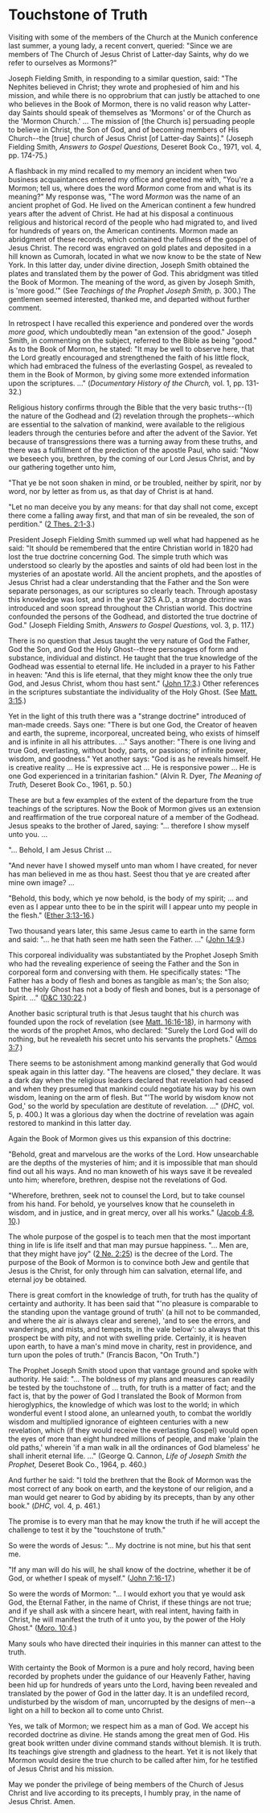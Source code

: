 # Touchstone of Truth

Visiting with some of the members of the Church at the Munich conference last
summer, a young lady, a recent convert, queried: "Since we are members of The
Church of Jesus Christ of Latter-day Saints, why do we refer to ourselves as
Mormons?"

Joseph Fielding Smith, in responding to a similar question, said: "The
Nephites believed in Christ; they wrote and prophesied of him and his mission,
and while there is no opprobrium that can justly be attached to one who
believes in the Book of Mormon, there is no valid reason why Latter-day Saints
should speak of themselves as 'Mormons' or of the Church as the 'Mormon
Church.' ... The mission of [the Church is] persuading people to believe in
Christ, the Son of God, and of becoming members of His Church--the [true]
church of Jesus Christ [of Latter-day Saints]." (Joseph Fielding Smith,
_Answers to Gospel Questions,_ Deseret Book Co., 1971, vol. 4, pp. 174-75.)

A flashback in my mind recalled to my memory an incident when two business
acquaintances entered my office and greeted me with, "You're a Mormon; tell
us, where does the word _Mormon_ come from and what is its meaning?" My
response was, "The word _Mormon_ was the name of an ancient prophet of God. He
lived on the American continent a few hundred years after the advent of
Christ. He had at his disposal a continuous religious and historical record of
the people who had migrated to, and lived for hundreds of years on, the
American continents. Mormon made an abridgment of these records, which
contained the fullness of the gospel of Jesus Christ. The record was engraved
on gold plates and deposited in a hill known as Cumorah, located in what we
now know to be the state of New York. In this latter day, under divine
direction, Joseph Smith obtained the plates and translated them by the power
of God. This abridgment was titled the Book of Mormon. The meaning of the
word, as given by Joseph Smith, is 'more good.'" (See _Teachings of the
Prophet Joseph Smith,_ p. 300.) The gentlemen seemed interested, thanked me,
and departed without further comment.

In retrospect I have recalled this experience and pondered over the words
_more good,_ which undoubtedly mean "an extension of the good." Joseph Smith,
in commenting on the subject, referred to the Bible as being "good." As to the
Book of Mormon, he stated: "It may be well to observe here, that the Lord
greatly encouraged and strengthened the faith of his little flock, which had
embraced the fulness of the everlasting Gospel, as revealed to them in the
Book of Mormon, by giving some more extended information upon the scriptures.
..." (_Documentary History of the Church,_ vol. 1, pp. 131-32.)

Religious history confirms through the Bible that the very basic truths--(1)
the nature of the Godhead and (2) revelation through the prophets--which are
essential to the salvation of mankind, were available to the religious leaders
through the centuries before and after the advent of the Savior. Yet because
of transgressions there was a turning away from these truths, and there was a
fulfillment of the prediction of the apostle Paul, who said: "Now we beseech
you, brethren, by the coming of our Lord Jesus Christ, and by our gathering
together unto him,

"That ye be not soon shaken in mind, or be troubled, neither by spirit, nor by
word, nor by letter as from us, as that day of Christ is at hand.

"Let no man deceive you by any means: for that day shall not come, except
there come a falling away first, and that man of sin be revealed, the son of
perdition." ([2 Thes.
2:1-3](https://www.lds.org/scriptures/nt/2-thes/2.1-3?lang=eng#0).)

President Joseph Fielding Smith summed up well what had happened as he said:
"It should be remembered that the entire Christian world in 1820 had lost the
true doctrine concerning God. The simple truth which was understood so clearly
by the apostles and saints of old had been lost in the mysteries of an
apostate world. All the ancient prophets, and the apostles of Jesus Christ had
a clear understanding that the Father and the Son were separate personages, as
our scriptures so clearly teach. Through apostasy this knowledge was lost, and
in the year 325 A.D., a strange doctrine was introduced and soon spread
throughout the Christian world. This doctrine confounded the persons of the
Godhead, and distorted the true doctrine of God." (Joseph Fielding Smith,
_Answers to Gospel Questions,_ vol. 3, p. 117.)

There is no question that Jesus taught the very nature of God the Father, God
the Son, and God the Holy Ghost--three personages of form and substance,
individual and distinct. He taught that the true knowledge of the Godhead was
essential to eternal life. He included in a prayer to his Father in heaven:
"And this is life eternal, that they might know thee the only true God, and
Jesus Christ, whom thou hast sent." ([John
17:3](https://www.lds.org/scriptures/nt/john/17.3?lang=eng#2).) Other
references in the scriptures substantiate the individuality of the Holy Ghost.
(See [Matt. 3:15](https://www.lds.org/scriptures/nt/matt/3.15?lang=eng#14).)

Yet in the light of this truth there was a "strange doctrine" introduced of
man-made creeds. Says one: "There is but one God, the Creator of heaven and
earth, the supreme, incorporeal, uncreated being, who exists of himself and is
infinite in all his attributes. ..." Says another: "There is one living and true
God, everlasting, without body, parts, or passions; of infinite power, wisdom,
and goodness." Yet another says: "God is as he reveals himself. He is creative
reality ... He is expressive act ... He is responsive power ... He is one God
experienced in a trinitarian fashion." (Alvin R. Dyer, _The Meaning of Truth,_
Deseret Book Co., 1961, p. 50.)

These are but a few examples of the extent of the departure from the true
teachings of the scriptures. Now the Book of Mormon gives us an extension and
reaffirmation of the true corporeal nature of a member of the Godhead. Jesus
speaks to the brother of Jared, saying: "... therefore I show myself unto you. ...

"... Behold, I am Jesus Christ ...

"And never have I showed myself unto man whom I have created, for never has
man believed in me as thou hast. Seest thou that ye are created after mine own
image? ...

"Behold, this body, which ye now behold, is the body of my spirit; ... and even
as I appear unto thee to be in the spirit will I appear unto my people in the
flesh." ([Ether
3:13-16](https://www.lds.org/scriptures/bofm/ether/3.13-16?lang=eng#12).)

Two thousand years later, this same Jesus came to earth in the same form and
said: "... he that hath seen me hath seen the Father. ..." ([John
14:9](https://www.lds.org/scriptures/nt/john/14.9?lang=eng#8).)

This corporeal individuality was substantiated by the Prophet Joseph Smith who
had the revealing experience of seeing the Father and the Son in corporeal
form and conversing with them. He specifically states: "The Father has a body
of flesh and bones as tangible as man's; the Son also; but the Holy Ghost has
not a body of flesh and bones, but is a personage of Spirit. ..." ([D&amp;C
130:22](https://www.lds.org/scriptures/dc-testament/dc/130.22?lang=eng#21).)

Another basic scriptural truth is that Jesus taught that his church was
founded upon the rock of revelation (see [Matt.
16:16-18](https://www.lds.org/scriptures/nt/matt/16.16-18?lang=eng#15)), in
harmony with the words of the prophet Amos, who declared: "Surely the Lord God
will do nothing, but he revealeth his secret unto his servants the prophets."
([Amos 3:7](https://www.lds.org/scriptures/ot/amos/3.7?lang=eng#6).)

There seems to be astonishment among mankind generally that God would speak
again in this latter day. "The heavens are closed," they declare. It was a
dark day when the religious leaders declared that revelation had ceased and
when they presumed that mankind could negotiate his way by his own wisdom,
leaning on the arm of flesh. But "'The world by wisdom know not God,' so the
world by speculation are destitute of revelation. ..." (_DHC,_ vol. 5, p. 400.)
It was a glorious day when the doctrine of revelation was again restored to
mankind in this latter day.

Again the Book of Mormon gives us this expansion of this doctrine:

"Behold, great and marvelous are the works of the Lord. How unsearchable are
the depths of the mysteries of him; and it is impossible that man should find
out all his ways. And no man knoweth of his ways save it be revealed unto him;
wherefore, brethren, despise not the revelations of God.

"Wherefore, brethren, seek not to counsel the Lord, but to take counsel from
his hand. For behold, ye yourselves know that he counseleth in wisdom, and in
justice, and in great mercy, over all his works." ([Jacob 4:8,
10](https://www.lds.org/scriptures/bofm/jacob/4.8%2C10?lang=eng#7).)

The whole purpose of the gospel is to teach men that the most important thing
in life is life itself and that man may pursue happiness. "... Men are, that
they might have joy" ([2 Ne.
2:25](https://www.lds.org/scriptures/bofm/2-ne/2.25?lang=eng#24)) is the
decree of the Lord. The purpose of the Book of Mormon is to convince both Jew
and gentile that Jesus is the Christ, for only through him can salvation,
eternal life, and eternal joy be obtained.

There is great comfort in the knowledge of truth, for truth has the quality of
certainty and authority. It has been said that "'no pleasure is comparable to
the standing upon the vantage ground of truth' (a hill not to be commanded,
and where the air is always clear and serene), 'and to see the errors, and
wanderings, and mists, and tempests, in the vale below': so always that this
prospect be with pity, and not with swelling pride. Certainly, it is heaven
upon earth, to have a man's mind move in charity, rest in providence, and turn
upon the poles of truth." (Francis Bacon, "On Truth.")

The Prophet Joseph Smith stood upon that vantage ground and spoke with
authority. He said: "... The boldness of my plans and measures can readily be
tested by the touchstone of ... truth, for truth is a matter of fact; and the
fact is, that by the power of God I translated the Book of Mormon from
hieroglyphics, the knowledge of which was lost to the world; in which
wonderful event I stood alone, an unlearned youth, to combat the worldly
wisdom and multiplied ignorance of eighteen centuries with a new revelation,
which (if they would receive the everlasting Gospel) would open the eyes of
more than eight hundred millions of people, and make 'plain the old paths,'
wherein 'if a man walk in all the ordinances of God blameless' he shall
inherit eternal life. ..." (George Q. Cannon, _Life of Joseph Smith the
Prophet,_ Deseret Book Co., 1964, p. 460.)

And further he said: "I told the brethren that the Book of Mormon was the most
correct of any book on earth, and the keystone of our religion, and a man
would get nearer to God by abiding by its precepts, than by any other book."
(_DHC,_ vol. 4, p. 461.)

The promise is to every man that he may know the truth if he will accept the
challenge to test it by the "touchstone of truth."

So were the words of Jesus: "... My doctrine is not mine, but his that sent me.

"If any man will do his will, he shall know of the doctrine, whether it be of
God, or whether I speak of myself." ([John
7:16-17](https://www.lds.org/scriptures/nt/john/7.16-17?lang=eng#15).)

So were the words of Mormon: "... I would exhort you that ye would ask God, the
Eternal Father, in the name of Christ, if these things are not true; and if ye
shall ask with a sincere heart, with real intent, having faith in Christ, he
will manifest the truth of it unto you, by the power of the Holy Ghost."
([Moro. 10:4](https://www.lds.org/scriptures/bofm/moro/10.4?lang=eng#3).)

Many souls who have directed their inquiries in this manner can attest to the
truth.

With certainty the Book of Mormon is a pure and holy record, having been
recorded by prophets under the guidance of our Heavenly Father, having been
hid up for hundreds of years unto the Lord, having been revealed and
translated by the power of God in the latter day. It is an undefiled record,
undisturbed by the wisdom of man, uncorrupted by the designs of men--a light
on a hill to beckon all to come unto Christ.

Yes, we talk of Mormon; we respect him as a man of God. We accept his recorded
doctrine as divine. He stands among the great men of God. His great book
written under divine command stands without blemish. It is truth. Its
teachings give strength and gladness to the heart. Yet it is not likely that
Mormon would desire the true church to be called after him, for he testified
of Jesus Christ and his mission.

May we ponder the privilege of being members of the Church of Jesus Christ and
live according to its precepts, I humbly pray, in the name of Jesus Christ.
Amen.

